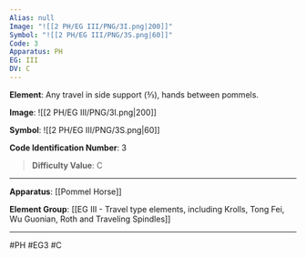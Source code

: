 ```yaml
---
Alias: null
Image: "![[2 PH/EG III/PNG/3I.png|200]]"
Symbol: "![[2 PH/EG III/PNG/3S.png|60]]"
Code: 3
Apparatus: PH
EG: III
DV: C
---
```

**Element**: Any travel in side support (3⁄3), hands between pommels.

**Image**:
![[2 PH/EG III/PNG/3I.png|200]]

**Symbol**:
![[2 PH/EG III/PNG/3S.png|60]]

**Code Identification Number**: 3

>**Difficulty Value**: C

___
**Apparatus**: [[Pommel Horse]]

**Element Group**: [[EG III - Travel type elements, including Krolls, Tong Fei, Wu Guonian, Roth and Traveling Spindles]]
___
#PH #EG3 #C
